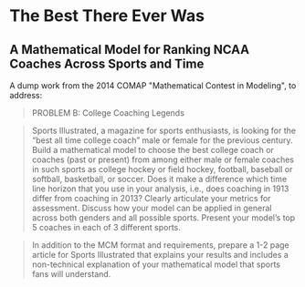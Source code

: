 # The Best There Ever Was
## A Mathematical Model for Ranking NCAA Coaches Across Sports and Time

A dump work from the 2014 COMAP "Mathematical Contest in Modeling", to address:

>PROBLEM B: College Coaching Legends

>Sports Illustrated, a magazine for sports enthusiasts, is looking for the “best all time college coach” male or female for the previous century. Build a mathematical model to choose the best college coach or coaches (past or present) from among either male or female coaches in such sports as college hockey or field hockey, football, baseball or softball, basketball, or soccer. Does it make a difference which time line horizon that you use in your analysis, i.e., does coaching in 1913 differ from coaching in 2013? Clearly articulate your metrics for assessment. Discuss how your model can be applied in general across both genders and all possible sports. Present your model’s top 5 coaches in each of 3 different sports.

>In addition to the MCM format and requirements, prepare a 1-2 page article for Sports Illustrated that explains your results and includes a non-technical explanation of your mathematical model that sports fans will understand.
